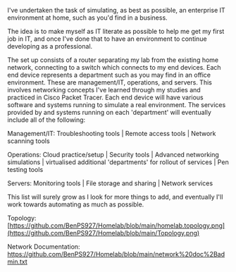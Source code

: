 I've undertaken the task of simulating, as best as possible, an enterprise IT environment at home, such as you'd find in a business.

The idea is to make myself as IT literate as possible to help me get my first job in IT, and once I've done that to have an environment to continue developing as a professional.

The set up consists of a router separating my lab from the existing home network, connecting to a switch which connects to my end devices. Each end device represents a department such as you may find in an office environment. These are management/IT, operations, and servers. This involves networking concepts I've learned through my studies and practiced in Cisco Packet Tracer. Each end device will have various software and systems running to simulate a real environment. The services provided by and systems running on each 'department' will eventually include all of the following:

Management/IT: Troubleshooting tools | Remote access tools | Network scanning tools

Operations: Cloud practice/setup | Security tools | Advanced networking simulations | virtualised additional 'departments' for rollout of services | Pen testing tools

Servers: Monitoring tools | File storage and sharing | Network services

This list will surely grow as I look for more things to add, and eventually I'll work towards automating as much as possible.

Topology: [https://github.com/BenPS927/Homelab/blob/main/homelab.topology.png](https://github.com/BenPS927/Homelab/blob/main/Topology.png)

Network Documentation: https://github.com/BenPS927/Homelab/blob/main/network%20doc%2Badmin.txt
